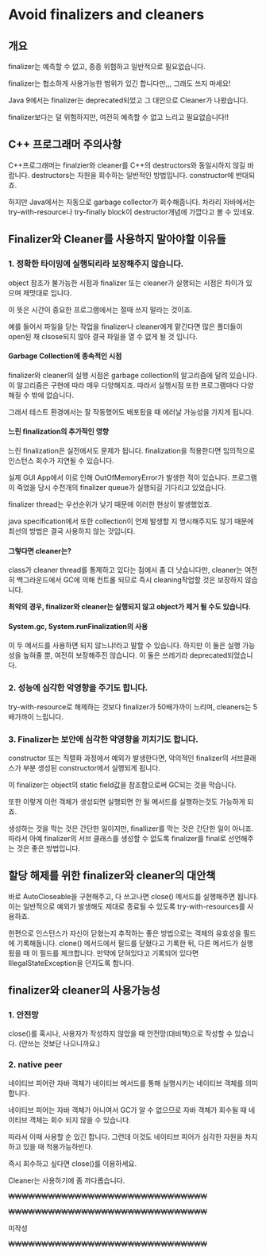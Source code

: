# Avoid finalizers and cleaners

## 개요

finalizer는 예측할 수 없고, 종종 위험하고 일반적으로 필요없습니다.

finalizer는 협소하게 사용가능한 범위가 있긴 합니다만,,, 그래도 쓰지 마세요!

Java 9에서는 finalizer는 deprecated되었고 그 대안으로 Cleaner가 나왔습니다.

finalizer보다는 덜 위험하지만, 여전히 예측할 수 없고 느리고 필요없습니다!!



## C++ 프로그래머 주의사항

C++프로그래머는 finalzier와 cleaner를 C++의 destructors와 동일시하지 않길 바랍니다. destructors는 자원을 회수하는 일반적인 방법입니다. constructor에 반대되죠.

하지만 Java에서는 자동으로 garbage collector가 회수해줍니다. 차라리 자바에서는 try-with-resource나 try-finally block이 destructor개념에 가깝다고 볼 수 있네요.



## Finalizer와 Cleaner를 사용하지 말아야할 이유들

### 1. 정확한 타이밍에 실행되리라 보장해주지 않습니다.

object 참조가 불가능한 시점과 finalizer 또는 cleaner가 실행되는 시점은 차이가 있으며 제멋대로 입니다. 

이 뜻은 시간이 중요한 프로그램에서는 절때 쓰지 말라는 것이죠.



예를 들어서 파일을 닫는 작업을 finalizer나 cleaner에게 맡긴다면 많은 폴더들이 open된 채 clsose되지 않아 결국 파일을 열 수 없게 될 것 입니다.



#### Garbage Collection에 종속적인 시점

finalizer와 cleaner의 실행 시점은 garbage collection의 알고리즘에 달려 있습니다. 이 알고리즘은 구현에 따라 매우 다양해지죠. 따라서 실행시점 또한 프로그램마다 다양해질 수 밖에 없습니다.

그래서 테스트 환경에서는 잘 작동했어도 배포됬을 때 에러날 가능성을 가지게 됩니다.



#### 느린 finalization의 추가적인 영향

느린 finalization은 실전에서도 문제가 됩니다. finalization을 적용한다면 임의적으로 인스턴스 회수가 지연될 수 있습니다.

실제 GUI App에서 이로 인해 OutOfMemoryError가 발생한 적이 있습니다. 프로그램이 죽었을 당시 수천개의 finalizer queue가 실행되길 기다리고 있었습니다.

finalizer thread는 우선순위가 낮기 때문에 이러한 현상이 발생했었죠.

java specification에서 또한 collection이 언제 발생할 지 명시해주지도 않기 때문에 최선의 방법은 결국 사용하지 않는 것입니다.



#### 그렇다면 cleaner는?

class가 cleaner thread를 통제하고 있다는 점에서 좀 더 낫습니다만,  cleaner는 여전히 백그라운드에서 GC에 의해 컨트롤 되므로 즉시 cleaning작업할 것은 보장하지 않습니다.



**최악의 경우, finalizer와 cleaner는 실행되지 않고 object가 제거 될 수도 있습니다.**



#### System.gc, System.runFinalization의 사용

이 두 메서드를 사용하면 되지 않느냐!라고 말할 수 있습니다. 하지만 이 둘은 실행 가능성을 높혀줄 뿐, 여전히 보장해주진 않습니다. 이 둘은 쓰레기라 deprecated되었습니다.



### 2. 성능에 심각한 악영향을 주기도 합니다.

try-with-resource로 해제하는 것보다 finalizer가 50배가까이 느리며, cleaners는 5배가까이 느립니다.



### 3. Finalizer는 보안에 심각한 악영향을 끼치기도 합니다.

constructor 또는 직렬화 과정에서 예외가 발생한다면, 악의적인 finalizer의 서브클래스가 부분 생성된 constructor에서 실행되게 됩니다.

이 finalizer는 object의 static field값을 참조함으로써 GC되는 것을 막습니다.

또한 이렇게 이런 객체가 생성되면 실행되면 안 될 메서드를 실행하는것도 가능하게 되죠.



생성하는 것을 막는 것은 간단한 일이지만, finallizer를 막는 것은 간단한 일이 아니죠. 따라서 아예 finalizer의 서브 클래스를 생성할 수 없도록 finalizer를 final로 선언해주는 것은 좋은 방법입니다.



## 할당 해제를 위한 finalizer와 cleaner의 대안책

바로 AutoCloseable을 구현해주고, 다 쓰고나면 close() 메서드를 실행해주면 됩니다. 이는 일반적으로 예외가 발생해도 제대로 종료될 수 있도록 try-with-resources를 사용하죠.

한편으로 인스턴스가 자신이 닫혔는지 추적하는 좋은 방법으로는 객체의 유효성을 필드에 기록해둡니다. clone() 메서드에서 필드를 닫혔다고 기록한 뒤, 다른 메서드가 실행됬을 때 이 필드를 체크합니다. 만약에 닫혀있다고 기록되어 있다면 IllegalStateException을 던지도록 합니다.



## finalizer와 cleaner의 사용가능성

### 1. 안전망

close()를 혹시나, 사용자가 작성하지 않았을 때 안전망(대비책)으로 작성할 수 있습니다. (안쓰는 것보단 나으니까요.)



### 2. native peer

네이티브 피어란 자바 객체가 네이티브 메서드를 통해 실행시키는 네이티브 객체를 의미합니다.

네이티브 피어는 자바 객체가 아니여서 GC가 알 수 없으므로 자바 객체가 회수될 때 네이티브 객체는 회수 되지 않을 수 있습니다. 

따라서 이때 사용할 순 있긴 합니다. 그런데 이것도 네이티브 피어가 심각한 자원을 차지하고 있을 때 적용가능하빈다.

즉시 회수하고 싶다면 close()를 이용하세요.



















Cleaner는 사용하기에 좀 까다롭습니다.

₩₩₩₩₩₩₩₩₩₩₩₩₩₩₩₩₩₩₩₩₩₩₩₩₩₩₩₩₩₩

₩₩₩₩₩₩₩₩₩₩₩₩₩₩₩₩₩₩₩₩₩₩₩₩₩₩₩₩₩₩

미작성

₩₩₩₩₩₩₩₩₩₩₩₩₩₩₩₩₩₩₩₩₩₩₩₩₩₩₩₩₩₩

